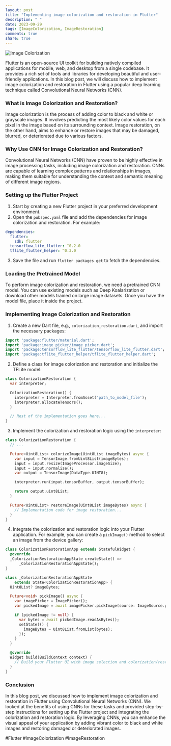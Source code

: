 ```yaml
---
layout: post
title: "Implementing image colorization and restoration in Flutter"
description: " "
date: 2023-09-29
tags: [ImageColorization, ImageRestoration]
comments: true
share: true
---
```


![Image Colorization](https://example.com/colorization.jpeg)

Flutter is an open-source UI toolkit for building natively compiled applications for mobile, web, and desktop from a single codebase. It provides a rich set of tools and libraries for developing beautiful and user-friendly applications. In this blog post, we will discuss how to implement image colorization and restoration in Flutter using a popular deep learning technique called Convolutional Neural Networks (CNN).

### What is Image Colorization and Restoration?

Image colorization is the process of adding color to black and white or grayscale images. It involves predicting the most likely color values for each pixel in the image based on its surrounding context. Image restoration, on the other hand, aims to enhance or restore images that may be damaged, blurred, or deteriorated due to various factors.

### Why Use CNN for Image Colorization and Restoration?

Convolutional Neural Networks (CNN) have proven to be highly effective in image processing tasks, including image colorization and restoration. CNNs are capable of learning complex patterns and relationships in images, making them suitable for understanding the context and semantic meaning of different image regions.

### Setting up the Flutter Project

1. Start by creating a new Flutter project in your preferred development environment.
2. Open the `pubspec.yaml` file and add the dependencies for image colorization and restoration. For example:

```yaml
dependencies:
  flutter:
    sdk: flutter
  tensorflow_lite_flutter: ^0.2.0
  tflite_flutter_helper: ^0.3.0
```

3. Save the file and run `flutter packages get` to fetch the dependencies.

### Loading the Pretrained Model

To perform image colorization and restoration, we need a pretrained CNN model. You can use existing models such as Deep Koalarization or download other models trained on large image datasets. Once you have the model file, place it inside the project.

### Implementing Image Colorization and Restoration

1. Create a new Dart file, e.g., `colorization_restoration.dart`, and import the necessary packages:

```dart
import 'package:flutter/material.dart';
import 'package:image_picker/image_picker.dart';
import 'package:tensorflow_lite_flutter/tensorflow_lite_flutter.dart';
import 'package:tflite_flutter_helper/tflite_flutter_helper.dart';
```

2. Define a class for image colorization and restoration and initialize the TFLite model:

```dart
class ColorizationRestoration {
  var interpreter;

  ColorizationRestoration() {
    interpreter = Interpreter.fromAsset('path_to_model_file');
    interpreter.allocateTensors();
  }

  // Rest of the implementation goes here...
}
```

3. Implement the colorization and restoration logic using the `interpreter`:

```dart
class ColorizationRestoration {
  // ...

  Future<Uint8List> colorizeImage(Uint8List imageBytes) async {
    var input = TensorImage.fromUint8List(imageBytes);
    input = input.resize(ImageProcessor.imageSize);
    input = input.normalize();
    var output = TensorImage(DataType.UINT8);

    interpreter.run(input.tensorBuffer, output.tensorBuffer);

    return output.uint8List;
  }

  Future<Uint8List> restoreImage(Uint8List imageBytes) async {
    // Implementation code for image restoration...
  }
}
```

4. Integrate the colorization and restoration logic into your Flutter application. For example, you can create a `pickImage()` method to select an image from the device gallery:

```dart
class ColorizationRestorationApp extends StatefulWidget {
  @override
  _ColorizationRestorationAppState createState() =>
      _ColorizationRestorationAppState();
}

class _ColorizationRestorationAppState
    extends State<ColorizationRestorationApp> {
  Uint8List? imageBytes;

  Future<void> pickImage() async {
    var imagePicker = ImagePicker();
    var pickedImage = await imagePicker.pickImage(source: ImageSource.gallery);

    if (pickedImage != null) {
      var bytes = await pickedImage.readAsBytes();
      setState(() {
        imageBytes = Uint8List.fromList(bytes);
      });
    }
  }

  @override
  Widget build(BuildContext context) {
    // Build your Flutter UI with image selection and colorization/restoration options.
  }
}
```

### Conclusion

In this blog post, we discussed how to implement image colorization and restoration in Flutter using Convolutional Neural Networks (CNN). We looked at the benefits of using CNNs for these tasks and provided step-by-step instructions for setting up the Flutter project and integrating the colorization and restoration logic. By leveraging CNNs, you can enhance the visual appeal of your application by adding vibrant color to black and white images and restoring damaged or deteriorated images.

#Flutter #ImageColorization #ImageRestoration